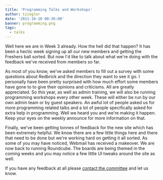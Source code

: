 ```yaml
---
title: 'Programming Talks and Workshops'
author: tziegler
date: '2011-10-10 00:30:00'
banner: programming.png
tags:
  - talks
---
```

Well here we are in Week 3 already. How the hell did that happen? It has been a hectic week signing up all our new members and getting the Freshers ball sorted. But now I'd like to talk about what we're doing with the feedback we've received from members so far.
 <!-- more -->
As most of you know, we've asked members to fill out a survey with some questions about Redbrick and the direction they want to see it go. I personally have been pretty surprised with how much effort some members have gone to to give their opinions and criticisms. All are greatly appreciated. So this year, as well as admin training, we will also be running programming workshops every other week. These will either be run by our own admin team or by guest speakers. An awful lot of people asked us for more programming related talks and a lot of people specifically asked for extra help in programming. Well we heard you and we're making it happen. Keep your eyes on the weekly announce for more information on that.

Finally, we've been getting tonnes of feedback for the new site which has been extremely helpful. We know there are a few little things here and there that need to be done but we're working hard on getting it all sorted. As some of you may have noticed, Webmail has received a makeover. We are now back to running Roundcube. The boards are being themed in the coming weeks and you may notice a few little UI tweaks around the site as well.

If you have any feedback at all please [contact the committee](mailto:committee@redbrick.dcu.ie) and let us know.
